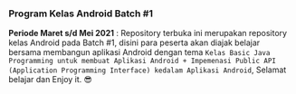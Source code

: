 ### Program Kelas Android Batch #1
<b>Periode Maret s/d Mei 2021</b> : Repository terbuka ini merupakan repository kelas Android pada Batch #1, disini para peserta akan diajak belajar bersama membangun aplikasi Android dengan tema `Kelas Basic Java Programming untuk membuat Aplikasi Android + Impemenasi Public API (Application Programming Interface) kedalam Aplikasi Android`, Selamat belajar dan Enjoy it. 😎 